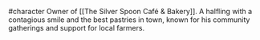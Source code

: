 #character 
Owner of [[The Silver Spoon Café & Bakery]]. A halfling with a contagious smile and the best pastries in town, known for his community gatherings and support for local farmers.